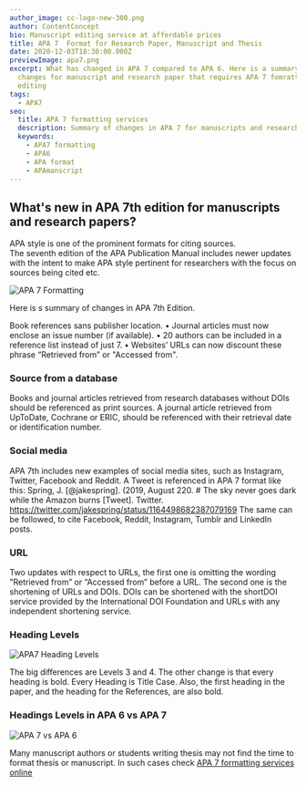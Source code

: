 ```yaml
---
author_image: cc-logo-new-300.png
author: ContentConcept
bio: Manuscript editing service at affordable prices
title: APA 7  Format for Research Paper, Manuscript and Thesis
date: 2020-12-03T18:30:00.000Z
previewImage: apa7.png
excerpt: What has changed in APA 7 compared to APA 6. Here is a summary of main
  changes for manuscript and research paper that requires APA 7 fomratting and
  editing
tags:
  - APA7
seo:
  title: APA 7 formatting services
  description: Summary of changes in APA 7 for manuscripts and research papers
  keywords:
    - APA7 formatting
    - APA6
    - APA format
    - APAmanscript
---
```

## What's new in APA 7th edition for manuscripts and research papers?

APA style is one of the prominent formats for citing sources. 	
The seventh edition of the APA Publication Manual includes newer updates with the intent to make APA style pertinent for researchers with the focus on sources being cited etc.

![APA 7 Formatting](apa7.png "APA 7th Edition")

Here is s summary of changes in APA 7th Edition.

Book references sans publisher location.
•	Journal articles must now enclose an issue number (if available).
•	20 authors can be included in a reference list instead of just 7.
•	Websites’ URLs can now discount these phrase “Retrieved from” or "Accessed from".

### Source from a database

Books and journal articles retrieved from research databases without DOIs should be referenced as print sources. A journal article retrieved from UpToDate, Cochrane or ERIC, should be referenced with their retrieval date or identification number. 

### Social media

APA 7th includes new examples of social media sites, such as Instagram, Twitter, Facebook and Reddit.
A Tweet is referenced in APA 7 format like this:
Spring, J. \[@jakespring]. (2019, August 220. # The sky never goes dark while the Amazon burns \[Tweet]. Twitter. https://twitter.com/jakespring/status/1164498682387079169
The same can be followed, to cite Facebook, Reddit, Instagram, Tumblr and LinkedIn posts.

### URL

Two updates with respect to URLs, the first one is omitting the wording "Retrieved from” or “Accessed from” before a URL. The second one is the shortening of URLs and DOIs. DOIs can be shortened with the shortDOI service provided by the International DOI Foundation and URLs with any independent shortening service.

### Heading Levels

![APA7 Heading Levels](screenshot-2020-12-04-at-8.32.02-am.png "APA 7 Heading")

The big differences are Levels 3 and 4. The other change is that every heading is bold. Every Heading is Title Case. Also, the first heading in the paper, and the heading for the References, are also bold.

### Headings Levels in APA 6 vs APA 7

![APA 7 vs APA 6](screenshot-2020-12-04-at-8.32.25-am.png "APA 7 vs APA 6 heading levels")



Many manuscript authors or students writing thesis may not find the time to format thesis or manuscript. In such cases check [APA 7 formatting services online](https://contentconcepts.in/services/publication_support/manuscript_formatting)